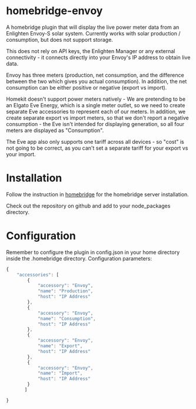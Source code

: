 # homebridge-envoy
A homebridge plugin that will display the live power meter data from an Enlighten Envoy-S solar system.  Currently works with solar production / consumption, but does not support storage.  

This does not rely on API keys, the Enlighten Manager or any external connectivity - it connects directly into your Envoy's IP address to obtain live data.

Envoy has three meters (production, net consumption, and the difference between the two which gives you actual consumption).  In addition, the net consumption can be either positive or negative (export vs import).

Homekit doesn't support power meters natively - We are pretending to be an Elgato Eve Energy, which is a single meter outlet, so we need to create separate Eve accessories to represent each of our meters.  In addition, 
we create separate export vs import meters, so that we don't report a negative consumption - the Eve isn't intended for displaying generation, so all four meters are displayed as "Consumption".

The Eve app also only supports one tariff across all devices - so "cost" is not going to be correct, as you can't set a separate tariff for your export vs your import.

# Installation
Follow the instruction in [homebridge](https://www.npmjs.com/package/homebridge) for the homebridge server installation.

Check out the repository on github and add to your node_packages directory.

# Configuration
Remember to configure the plugin in config.json in your home directory inside the .homebridge directory. Configuration parameters:
```javascript
{
    "accessories": [
        {
            "accessory": "Envoy",
            "name": "Production",
            "host": "IP Address"
        },
        {
            "accessory": "Envoy",
            "name": "Consumption",
            "host": "IP Address"
        },
        {
            "accessory": "Envoy",
            "name": "Export",
            "host": "IP Address"
        },
        {
            "accessory": "Envoy",
            "name": "Import",
            "host": "IP Address"
        }
       ]

}
```

